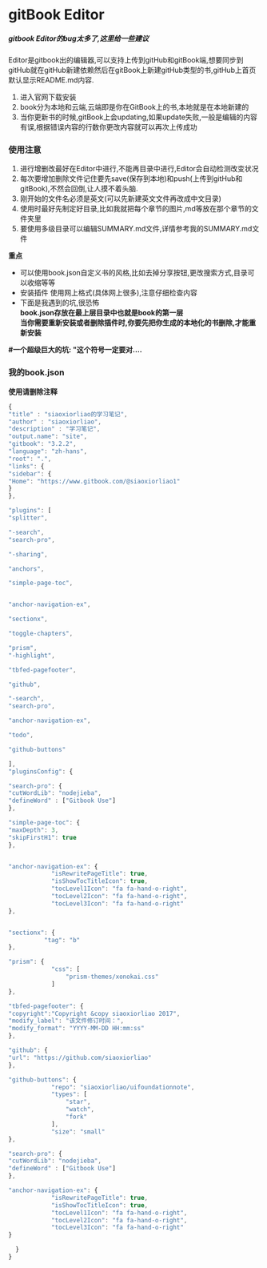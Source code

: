 # gitBook Editor 
##### gitbook Editor的bug太多了,这里给一些建议

Editor是gitbook出的编辑器,可以支持上传到gitHub和gitBook端,想要同步到gitHub就在gitHub新建依赖然后在gitBook上新建gitHub类型的书,gitHub上首页默认显示README.md内容.

1. 进入官网下载安装
2. book分为本地和云端,云端即是你在GitBook上的书,本地就是在本地新建的
3. 当你更新书的时候,gitBook上会updating,如果update失败,一般是编辑的内容有误,根据错误内容的行数你更改内容就可以再次上传成功

### 使用注意


1. 进行增删改最好在Editor中进行,不能再目录中进行,Editor会自动检测改变状况
2. 每次要增加删除文件记住要先save(保存到本地)和push(上传到gitHub和gitBook),不然会回倒,让人摸不着头脑.
3. 刚开始的文件名必须是英文(可以先新建英文文件再改成中文目录)
4. 使用时最好先制定好目录,比如我就把每个章节的图片,md等放在那个章节的文件夹里
5. 要使用多级目录可以编辑SUMMARY.md文件,详情参考我的SUMMARY.md文件

**重点**
* 可以使用book.json自定义书的风格,比如去掉分享按钮,更改搜索方式,目录可以收缩等等
* 安装插件 使用网上格式(具体网上很多),注意仔细检查内容
* 下面是我遇到的坑,很恐怖</br>
**book.json存放在最上层目录中也就是book的第一层**</br>
**当你需要重新安装或者删除插件时,你要先把你生成的本地化的书删除,才能重新安装**

**#一个超级巨大的坑: "这个符号一定要对....**
### 我的book.json
**使用请删除注释**

```javascript
{
"title" : "siaoxiorliao的学习笔记",
"author" : "siaoxiorliao",
"description" : "学习笔记",
"output.name": "site",
"gitbook": "3.2.2",
"language": "zh-hans",
"root": ".",
"links": {
"sidebar": {
"Home": "https://www.gitbook.com/@siaoxiorliao1"
}
},

"plugins": [
"splitter",

"-search",
"search-pro", 

"-sharing",

"anchors",

"simple-page-toc",


"anchor-navigation-ex",

"sectionx",

"toggle-chapters",

"prism",
"-highlight",

"tbfed-pagefooter",

"github",

"-search",
"search-pro",

"anchor-navigation-ex",

"todo",

"github-buttons"

],
"pluginsConfig": {

"search-pro": {
"cutWordLib": "nodejieba",
"defineWord" : ["Gitbook Use"]
},

"simple-page-toc": {
"maxDepth": 3,
"skipFirstH1": true
},


"anchor-navigation-ex": {
            "isRewritePageTitle": true,
            "isShowTocTitleIcon": true,
            "tocLevel1Icon": "fa fa-hand-o-right",
            "tocLevel2Icon": "fa fa-hand-o-right",
            "tocLevel3Icon": "fa fa-hand-o-right"
},


"sectionx": {
          "tag": "b"
},

"prism": {
            "css": [
                "prism-themes/xonokai.css"
            ]
},

"tbfed-pagefooter": {
"copyright":"Copyright &copy siaoxiorliao 2017",
"modify_label": "该文件修订时间：",
"modify_format": "YYYY-MM-DD HH:mm:ss"
}, 

"github": {
"url": "https://github.com/siaoxiorliao"
},

"github-buttons": {
            "repo": "siaoxiorliao/uifoundationnote",
            "types": [
                "star",
                "watch",
                "fork"
            ],
            "size": "small"
},

"search-pro": {
"cutWordLib": "nodejieba",
"defineWord" : ["Gitbook Use"]
},

"anchor-navigation-ex": {
            "isRewritePageTitle": true,
            "isShowTocTitleIcon": true,
            "tocLevel1Icon": "fa fa-hand-o-right",
            "tocLevel2Icon": "fa fa-hand-o-right",
            "tocLevel3Icon": "fa fa-hand-o-right"
}

  }
}
```

